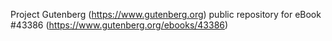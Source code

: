 Project Gutenberg (https://www.gutenberg.org) public repository for eBook #43386 (https://www.gutenberg.org/ebooks/43386)
